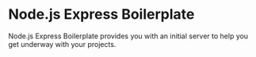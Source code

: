 # Node.js Express Boilerplate
Node.js Express Boilerplate provides you with an initial server to help you get
underway with your projects.
